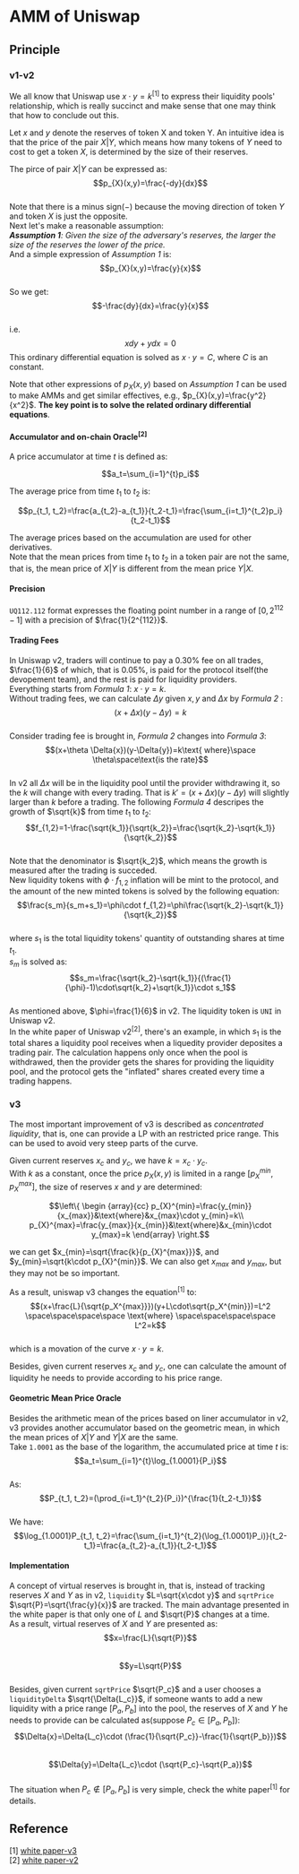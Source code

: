 # AMM of Uniswap
## Principle
### v1-v2
We all know that Uniswap use $x\cdot y=k$<sup>[1]</sup> to express their liquidity pools' relationship, which is really succinct and make sense that one may think that how to conclude out this.  

Let $x$ and $y$ denote the reserves of token X and token Y. An intuitive idea is that the price of the pair $X|Y$, which means how many tokens of $Y$ need to cost to get a token $X$, is determined by the size of their reserves.  

The pirce of pair $X|Y$ can be expressed as:  
$$p_{X}(x,y)=\frac{-dy}{dx}$$  
Note that there is a minus sign($-$) because the moving direction of token $Y$ and token $X$ is just the opposite.  
Next let's make a reasonable assumption:  
***Assumption 1**: Given the size of the adversary's reserves, the larger the size of the reserves the lower of the price.*   
And a simple expression of *Assumption 1* is:  
$$p_{X}(x,y)=\frac{y}{x}$$  
So we get:  
$$-\frac{dy}{dx}=\frac{y}{x}$$  
i.e.  
$$xdy+ydx=0$$
This ordinary differential equation is solved as $x\cdot y=C$, where $C$ is an constant.  

Note that other expressions of $p_{X}(x,y)$ based on *Assumption 1* can be used to make AMMs and get similar effectives, e.g., $p_{X}(x,y)=\frac{y^2}{x^2}$. **The key point is to solve the related ordinary differential equations**.  

#### Accumulator and on-chain Oracle<sup>[2]</sup>
A price accumulator at time $t$ is defined as:  

$$a_t=\sum_{i=1}^{t}p_i$$  

The average price from time $t_1$ to $t_2$ is:  

$$p_{t_1, t_2}=\frac{a_{t_2}-a_{t_1}}{t_2-t_1}=\frac{\sum_{i=t_1}^{t_2}p_i}{t_2-t_1}$$  

The average prices based on the accumulation are used for other derivatives.  
Note that the mean prices from time $t_1$ to $t_2$ in a token pair are not the same, that is, the mean price of $X|Y$ is different from the mean price $Y|X$.  

#### Precision
`UQ112.112` format expresses the floating point number in a range of $[0, 2^{112}-1]$ with a precision of $\frac{1}{2^{112}}$.  

#### Trading Fees
In Uniswap v2, traders will continue to pay a 0.30% fee on all trades, $\frac{1}{6}$ of which, that is 0.05%, is paid for the protocol itself(the devopement team), and the rest is paid for liquidity providers.  
Everything starts from *Formula 1*: $x\cdot y=k$.  
Without trading fees, we can calculate $\Delta{y}$  given $x, y \text{ and } \Delta{x}$ by *Formula 2* :  
$$(x+\Delta{x})(y-\Delta{y})=k$$  
Consider trading fee is brought in, *Formula 2* changes into *Formula 3*:  
$$(x+\theta \Delta{x})(y-\Delta{y})=k\text{ where}\space \theta\space\text{is the rate}$$  
In v2 all $\Delta{x}$ will be in the liquidity pool until the provider withdrawing it, so the $k$ will change with every trading. That is $k'=(x+\Delta{x})(y-\Delta{y})$ will slightly larger than $k$ before a trading. The following *Formula 4* descripes the growth of $\sqrt{k}$ from time $t_1$ to $t_2$:  
$$f_{1,2}=1-\frac{\sqrt{k_1}}{\sqrt{k_2}}=\frac{\sqrt{k_2}-\sqrt{k_1}}{\sqrt{k_2}}$$  
Note that the denominator is $\sqrt{k_2}$, which means the growth is measured after the trading is succeded.  
New liquidity tokens with $\phi\cdot f_{1,2}$ inflation will be mint to the protocol, and the amount of the new minted tokens is solved by the following equation:  
$$\frac{s_m}{s_m+s_1}=\phi\cdot f_{1,2}=\phi\frac{\sqrt{k_2}-\sqrt{k_1}}{\sqrt{k_2}}$$  
where $s_1$ is the total liquidity tokens' quantity of outstanding shares at time $t_1$.  
$s_m$ is solved as:  
$$s_m=\frac{\sqrt{k_2}-\sqrt{k_1}}{(\frac{1}{\phi}-1)\cdot\sqrt{k_2}+\sqrt{k_1}}\cdot s_1$$  
As mentioned above, $\phi=\frac{1}{6}$ in v2. The liquidity token is `UNI` in Uniswap v2.  
In the white paper of Uniswap v2<sup>[2]</sup>, there's an example, in which $s_1$ is the total shares a liquidity pool receives when a liquedity provider deposites a trading pair. The calculation happens only once when the pool is withdrawed, then the provider gets the shares for providing the liquidity pool, and the protocol gets the "inflated" shares created every time a trading happens.  

### v3
The most important improvement of v3 is described as *concentrated liquidity*, that is, one can provide a LP with an restricted price range. This can be used to avoid very steep parts of the curve.  

Given current reserves $x_{c}$ and $y_{c}$, we have $k=x_{c}\cdot y_{c}$.  
With $k$ as a constant, once the price $p_{X}(x,y)$ is limited in a range $[p_{X}^{min}, p_{X}^{max}]$, the size of reserves $x$ and $y$ are determined:  

$$\left\{ 
\begin {array}{cc}
p_{X}^{min}=\frac{y_{min}}{x_{max}}&\text{where}&x_{max}\cdot y_{min}=k\\
p_{X}^{max}=\frac{y_{max}}{x_{min}}&\text{where}&x_{min}\cdot y_{max}=k
\end{array}
\right.$$

we can get $x_{min}=\sqrt{\frac{k}{p_{X}^{max}}}$, and $y_{min}=\sqrt{k\cdot p_{X}^{min}}$. We can also get $x_{max}$ and $y_{max}$, but they may not be so important.  

As a result, uniswap v3 changes the equation<sup>[1]</sup> to:  
$$(x+\frac{L}{\sqrt{p_X^{max}}})(y+L\cdot\sqrt{p_X^{min}})=L^2 \space\space\space\space \text{where} \space\space\space\space L^2=k$$  
which is a movation of the curve $x\cdot y=k$.  

Besides, given current reserves $x_{c}$ and $y_{c}$, one can calculate the amount of liquidity he needs to provide according to his price range.  

#### Geometric Mean Price Oracle
Besides the arithmetic mean of the prices based on liner accumulator in v2, v3 provides another accumulator based on the geometric mean, in which the mean prices of $X|Y$ and $Y|X$ are the same.  
Take `1.0001` as the base of the logarithm, the accumulated price at time $t$ is:  
$$a_t=\sum_{i=1}^{t}\log_{1.0001}{P_i}$$  
As:  
$$P_{t_1, t_2}=(\prod_{i=t_1}^{t_2}{P_i})^{\frac{1}{t_2-t_1}}$$  
We have:  
$$\log_{1.0001}P_{t_1, t_2}=\frac{\sum_{i=t_1}^{t_2}(\log_{1.0001}P_i)}{t_2-t_1}=\frac{a_{t_2}-a_{t_1}}{t_2-t_1}$$  

#### Implementation
A concept of virtual reserves is brought in, that is, instead of tracking reserves $X$ and $Y$ as in v2, `liquidity` $L=\sqrt{x\cdot y}$ and `sqrtPrice` $\sqrt{P}=\sqrt{\frac{y}{x}}$ are tracked. The main advantage presented in the white paper is that only one of $L$ and $\sqrt{P}$ changes at a time.  
As a result, virtual reserves of $X$ and $Y$ are presented as:  
$$x=\frac{L}{\sqrt{P}}$$  
$$y=L\sqrt{P}$$  
Besides, given current `sqrtPrice` $\sqrt{P_c}$ and a user chooses a `liquidityDelta` $\sqrt{\Delta{L_c}}$, if someone wants to add a new liquidity with a price range $[P_a, P_b]$ into the pool, the reserves of $X$ and $Y$ he needs to provide can be calculated as(suppose $P_c \in [P_a, P_b]$):  
$$\Delta{x}=\Delta{L_c}\cdot (\frac{1}{\sqrt{P_c}}-\frac{1}{\sqrt{P_b}})$$  
$$\Delta{y}=\Delta{L_c}\cdot (\sqrt{P_c}-\sqrt{P_a})$$  
The situation when $P_c \notin [P_a, P_b]$ is very simple, check the white paper<sup>[1]</sup> for details.  

## Reference
[1] [white paper-v3](https://uniswap.org/whitepaper-v3.pdf)  
[2] [white paper-v2](https://uniswap.org/whitepaper.pdf)
